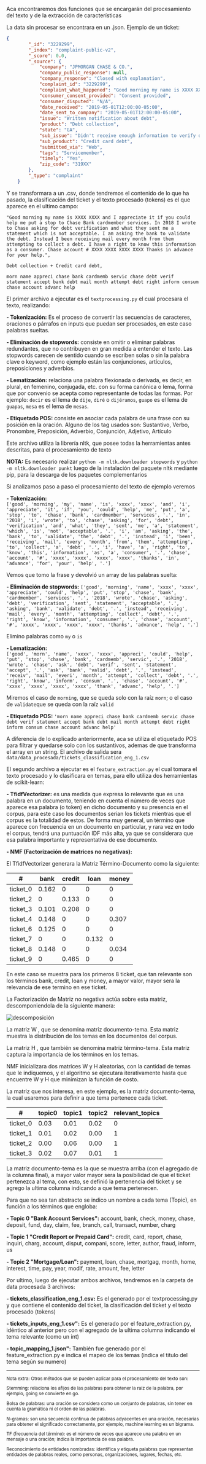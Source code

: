 
Aca encontraremos dos funciones que se encargarán del procesamiento del texto y de la extracción de características

La data sin procesar se encontrara en un .json. Ejemplo de un ticket:
```json
{
        "_id": "3229299",
        "_index": "complaint-public-v2",
        "_score": 0.0,
        "_source": {
            "company": "JPMORGAN CHASE & CO.",
            "company_public_response": null,
            "company_response": "Closed with explanation",
            "complaint_id": "3229299",
            "complaint_what_happened": "Good morning my name is XXXX XXXX and I appreciate it if you could help me put a stop to Chase Bank cardmember services. \nIn 2018 I wrote to Chase asking for debt verification and what they sent me a statement which is not acceptable. I am asking the bank to validate the debt. Instead I been receiving mail every month from them attempting to collect a debt. \nI have a right to know this information as a consumer. \n\nChase account # XXXX XXXX XXXX XXXX Thanks in advance for your help.",
            "consumer_consent_provided": "Consent provided",
            "consumer_disputed": "N/A",
            "date_received": "2019-05-01T12:00:00-05:00",
            "date_sent_to_company": "2019-05-01T12:00:00-05:00",
            "issue": "Written notification about debt",
            "product": "Debt collection",
            "state": "GA",
            "sub_issue": "Didn't receive enough information to verify debt",
            "sub_product": "Credit card debt",
            "submitted_via": "Web",
            "tags": "Servicemember",
            "timely": "Yes",
            "zip_code": "319XX"
        },
        "_type": "complaint"
    }
```
Y se transformara a un .csv, donde tendremos el contenido de lo que ha pasado, la clasificación del ticket y el texto procesado (tokens) es el que aparece en el ultimo campo:

```csv
"Good morning my name is XXXX XXXX and I appreciate it if you could help me put a stop to Chase Bank cardmember services. In 2018 I wrote to Chase asking for debt verification and what they sent me a statement which is not acceptable. I am asking the bank to validate the debt. Instead I been receiving mail every month from them attempting to collect a debt. I have a right to know this information as a consumer. Chase account # XXXX XXXX XXXX XXXX Thanks in advance for your help.",

Debt collection + Credit card debt,

morn name appreci chase bank cardmemb servic chase debt verif statement accept bank debt mail month attempt debt right inform consum chase account advanc help
```

El primer archivo a ejecutar es el `textprocessing.py` el cual procesara el texto, realizando:

**- Tokenización:**  Es el proceso de convertir las secuencias de caracteres, oraciones o párrafos en inputs que puedan ser procesados, en este caso palabras sueltas. 

**- Eliminación de stopwords:** consiste en omitir o eliminar palabras redundantes, que no contribuyen en gran medida a entender el texto. Las stopwords carecen de sentido cuando se escriben solas o sin la palabra clave o keyword, como ejemplo están las conjunciones, artículos, preposiciones y adverbios.
    
**- Lematización:** relaciona una palabra flexionada o derivada, es decir, en plural, en femenino, conjugada, etc. con su forma canónica o lema, forma que por convenio se acepta como representante de todas las formas. Por ejemplo: `decir` es el lema de `dije`, `diré` o `dijéramos`, `guapo` es el lema de `guapas`, `mesa` es el lema de `mesas`.

**- Etiquetado POS:** consiste en asociar cada palabra de una frase con su posición en la oración. Alguno de los tag usados son: Sustantivo, Verbo, Pronombre, Preposición, Adverbio, Conjunción, Adjetivo, Artículo


Este archivo utiliza la librería nltk, que posee todas la herramientas antes descritas, para el procesamiento de texto


**NOTA:** Es necesario realizar `python -m nltk.downloader stopwords` y `python -m nltk.downloader punkt` luego de la instalación del paquete nltk mediante pip, para la descarga de los paquetes complementarios



Si analizamos paso a paso el procesamiento del texto de ejemplo veremos

**- Tokenización:**                   
`['good', 'morning', 'my', 'name', 'is', 'xxxx', 'xxxx', 'and', 'i', 'appreciate', 'it', 'if', 'you', 'could', 'help', 'me', 'put', 'a', 'stop', 'to', 'chase', 'bank', 'cardmember', 'services', '.', 'in', '2018', 'i', 'wrote', 'to', 'chase', 'asking', 'for', 'debt', 'verification', 'and', 'what', 'they', 'sent', 'me', 'a', 'statement', 'which', 'is', 'not', 'acceptable', '.', 'i', 'am', 'asking', 'the', 'bank', 'to', 'validate', 'the', 'debt', '.', 'instead', 'i', 'been', 'receiving', 'mail', 'every', 'month', 'from', 'them', 'attempting', 'to', 'collect', 'a', 'debt', '.', 'i', 'have', 'a', 'right', 'to', 'know', 'this', 'information', 'as', 'a', 'consumer', '.', 'chase', 'account', '#', 'xxxx', 'xxxx', 'xxxx', 'xxxx', 'thanks', 'in', 'advance', 'for', 'your', 'help', '.']`

Vemos que tomo la frase y devolvió un array de las palabras suelta:


**- Eliminación de stopwords:**
`['good', 'morning', 'name', 'xxxx', 'xxxx', 'appreciate', 'could', 'help', 'put', 'stop', 'chase', 'bank', 'cardmember', 'services', '.', '2018', 'wrote', 'chase', 'asking', 'debt', 'verification', 'sent', 'statement', 'acceptable', '.', 'asking', 'bank', 'validate', 'debt', '.', 'instead', 'receiving', 'mail', 'every', 'month', 'attempting', 'collect', 'debt', '.', 'right', 'know', 'information', 'consumer', '.', 'chase', 'account', '#', 'xxxx', 'xxxx', 'xxxx', 'xxxx', 'thanks', 'advance', 'help', '.']`

Elimino palabras como `my` o `is`


**- Lematización:**  
`['good', 'morn', 'name', 'xxxx', 'xxxx', 'appreci', 'could', 'help', 'put', 'stop', 'chase', 'bank', 'cardmemb', 'servic', '.', '2018', 'wrote', 'chase', 'ask', 'debt', 'verif', 'sent', 'statement', 'accept', '.', 'ask', 'bank', 'valid', 'debt', '.', 'instead', 'receiv', 'mail', 'everi', 'month', 'attempt', 'collect', 'debt', '.', 'right', 'know', 'inform', 'consum', '.', 'chase', 'account', '#', 'xxxx', 'xxxx', 'xxxx', 'xxxx', 'thank', 'advanc', 'help', '.'] `      

Miremos el caso de `morning`, que se queda solo con la raíz `morn`; o el caso de `validate`que se queda con la raíz `valid`


**- Etiquetado POS:**
`'morn name appreci chase bank cardmemb servic chase debt verif statement accept bank debt mail month attempt debt right inform consum chase account advanc help'`

A diferencia de lo explicado anteriormente, aca se utiliza el etiquetado POS para filtrar y quedarse solo con los sustantivos, ademas de que transforma el array en un string. El archivo de salida sera `data/data_procesada/tickets_classification_eng_1.csv`


El segundo archivo a ejecutar es el `feature_extraction.py` el cual tomara el texto procesado y lo clasificara en temas, para ello utiliza dos herramientas de scikit-learn:

**- TfidfVectorizer:** es una medida que expresa lo relevante que es una palabra en un documento, teniendo en cuenta el número de veces que aparece esa palabra (o token) en dicho documento y  su presencia en el corpus, para este caso los documentos serian los tickets mientras que el corpus es la totalidad de estos. De forma muy general, un término que aparece con frecuencia en un documento en particular, y rara vez en todo el corpus, tendrá una puntuación IDF más alta, ya que se considerara que esa palabra importante y representativa de ese documento.

**- NMF (Factorización de matrices no negativas):** 

El TfidfVectorizer generara la Matriz Término-Documento como la siguiente:

| #       | bank   |credit |loan  |money |
| ---     | ---    |---    |---   |----- |
|ticket_0 | 0.162  |0  	   |0  	  |0     |
|ticket_2 | 0  	   |0.133  |0  	  |0     |
|ticket_3 | 0.101  |0.208  |0  	  |0     |
|ticket_4 | 0.148  |0  	   |0  	  |0.307 |
|ticket_6 | 0.125  |0  	   |0  	  |0     |
|ticket_7 | 0  	   |0  	   |0.132 |0     |
|ticket_8 | 0.148  |0  	   |0  	  |0.034 |
|ticket_9 | 0      |0.465  |0	  |0     |

En este caso se muestra para los primeros 8 ticket, que tan relevante son los términos bank, credit, loan y money, a mayor valor, mayor sera la relevancia de ese termino en ese ticket.

La Factorización de Matriz no negativa actúa sobre esta matriz, descomponiendola de la siguiente manera:

![descomposición](imagenes/matriz-doc-term.png)


La matriz W , que se denomina matriz documento-tema. Esta matriz muestra la distribución de los temas en los documentos del corpus.

La matriz H , que también se denomina matriz término-tema. Esta matriz captura la importancia de los términos en los temas.

NMF inicializara dos matrices W y H aleatorias, con la cantidad de temas que le indiquemos, y el algoritmo se ejecutara iterativamente hasta que encuentre W y H que minimizan la función de costo.

La matriz que nos interesa, en este ejemplo, es la matriz documento-tema, la cual usaremos para definir a que tema pertenece cada ticket. 

| #       |topic0  |topic1  |topic2  |relevant_topics|
| ---     | ---    |---     |---     |-----          |
|ticket_0 |   0.03 |   0.01 |   0.02 |            0  |
|ticket_1 |   0.01 |   0.02 |   0.00 |            1  |
|ticket_2 |   0.00 |   0.06 |   0.00 |            1  |
|ticket_3 |   0.02 |   0.07 |   0.01 |            1  |

La matriz documento-tema es la que se muestra arriba (con el agregado de la columna final), a mayor valor mayor sera la posibilidad de que el ticket pertenezca al tema, con esto, se definió la pertenencia del ticket y se agrego la ultima columna indicando a que tema  pertenecen.

Para que no sea tan abstracto se indico un nombre a cada tema (Topic), en función a los términos que engloba:

**- Topic 0 "Bank Account Services":** account, bank, check, money, chase, deposit, fund, day, claim, fee, branch, call, transact, number, charg

**- Topic 1 "Credit Report or Prepaid Card":** credit, card, report, chase, inquiri, charg, account, disput, compani, score, letter, author, fraud, inform, us

**- Topic 2 "Mortgage/Loan":** payment, loan, chase, mortgag, month, home, interest, time, pay, year, modif, rate, amount, fee, letter

Por ultimo, luego de ejecutar ambos archivos, tendremos en la carpeta de data procesada 3 archivos:

**- tickets_classification_eng_1.csv:** Es el generado por el textprocessing.py y que contiene el contenido del ticket, la clasificación del ticket y el texto procesado (tokens) 

**- tickets_inputs_eng_1.csv":** Es el generado por el feature_extraction.py, idéntico al anterior pero con el agregado de la ultima columna indicando el tema relevante (como un int)

**- topic_mapping_1.json":** También fue generado por el feature_extraction.py e indica el mapeo de los temas (indica el titulo del tema según su numero)

---

<sub>
Nota extra:
Otros métodos que se pueden aplicar para el procesamiento del texto son:

Stemming: relaciona los afijos de las palabras para obtener la raíz de la palabra, por ejemplo, going se convierte en go.

Bolsa de palabras: una oración se considera como un conjunto de palabras, sin tener en cuenta la gramática ni el orden de las palabras.

N-gramas: son una secuencia continua de palabras adyacentes en una oración, necesarias para obtener el significado correctamente, por ejemplo, machine learning es un bigrama.

TF (frecuencia del término): es el número de veces que aparece una palabra en un mensaje o una oración; indica la importancia de esa palabra.

Reconocimiento de entidades nombradas: identifica y etiqueta palabras que representan entidades de palabras reales, como personas, organizaciones, lugares, fechas, etc.
</sub>